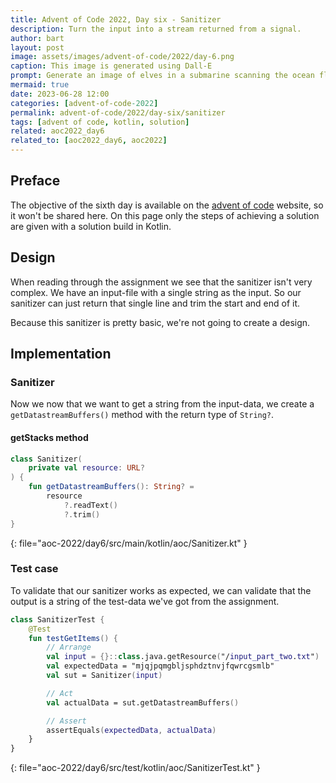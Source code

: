 ```yaml
---
title: Advent of Code 2022, Day six - Sanitizer
description: Turn the input into a stream returned from a signal.
author: bart
layout: post
image: assets/images/advent-of-code/2022/day-6.png
caption: This image is generated using Dall-E
prompt: Generate an image of elves in a submarine scanning the ocean floor with sonar rays in a minimalistic flat design
mermaid: true
date: 2023-06-28 12:00
categories: [advent-of-code-2022]
permalink: advent-of-code/2022/day-six/sanitizer
tags: [advent of code, kotlin, solution]
related: aoc2022_day6
related_to: [aoc2022_day6, aoc2022]
---
```


## Preface

The objective of the sixth day is available on the [advent of code](https://adventofcode.com/2022/day/6) website, so it won't be shared here. On this page only the steps of achieving a solution are given with a solution build in Kotlin.

## Design

When reading through the assignment we see that the sanitizer isn't very complex. We have an input-file with a single string as the input. So our sanitizer can just return that single line and trim the start and end of it.

Because this sanitizer is pretty basic, we're not going to create a design.

## Implementation

### Sanitizer

Now we now that we want to get a string from the input-data, we create a `getDatastreamBuffers()` method with the return type of `String?`.

#### getStacks method

```kotlin
class Sanitizer(
    private val resource: URL?
) {
    fun getDatastreamBuffers(): String? =
        resource
            ?.readText()
            ?.trim()
}
```
{: file="aoc-2022/day6/src/main/kotlin/aoc/Sanitizer.kt" }

### Test case

To validate that our sanitizer works as expected, we can validate that the output is a string of the test-data we've got from the assignment.

```kotlin
class SanitizerTest {
    @Test
    fun testGetItems() {
        // Arrange
        val input = {}::class.java.getResource("/input_part_two.txt")
        val expectedData = "mjqjpqmgbljsphdztnvjfqwrcgsmlb"
        val sut = Sanitizer(input)

        // Act
        val actualData = sut.getDatastreamBuffers()

        // Assert
        assertEquals(expectedData, actualData)
    }
}
```
{: file="aoc-2022/day6/src/test/kotlin/aoc/SanitizerTest.kt" }
